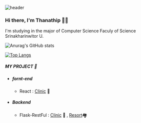 ![header](https://capsule-render.vercel.app/api?type=rounded&color=gradient&height=300&section=header&text=%20Oat.class%20&fontSize=80&textBg=true&animation=fadeIn)

### Hi there, I'm Thanathip 👋🏻

I'm studying in the major of Computer Science Faculy of Science Srinakharinwitor U.

![Anurag's GitHub stats](https://github-readme-stats.vercel.app/api?username=sSlotty&show_icons=true&theme=radical)

[![Top Langs](https://github-readme-stats.vercel.app/api/top-langs/?username=sSlotty&layout=compact&theme=radical)](https://github.com/anuraghazra/github-readme-stats)

##### MY PROJECT 🌈
- ##### fornt-end
	- React : [Clinic](https://github.com/sSlotty/clinic-react) 🏥

- ##### Backend 
	- Flask-RestFul : [Clinic](https://github.com/sSlotty/clinic-api) 🏥 ,   [Resort](https://github.com/sSlotty/ResortAPI)🏘️


